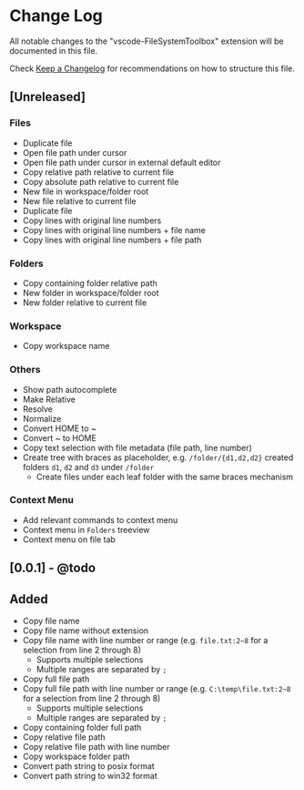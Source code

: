 # Change Log

All notable changes to the "vscode-FileSystemToolbox" extension will be documented in this file.

Check [Keep a Changelog](http://keepachangelog.com/) for recommendations on how to structure this file.

## [Unreleased]

### Files

* Duplicate file
* Open file path under cursor
* Open file path under cursor in external default editor
* Copy relative path relative to current file
* Copy absolute path relative to current file
* New file in workspace/folder root
* New file relative to current file
* Duplicate file
* Copy lines with original line numbers
* Copy lines with original line numbers + file name
* Copy lines with original line numbers + file path

### Folders

* Copy containing folder relative path
* New folder in workspace/folder root
* New folder relative to current file

### Workspace

* Copy workspace name

### Others

* Show path autocomplete
* Make Relative
* Resolve
* Normalize
* Convert HOME to ~
* Convert ~ to HOME
* Copy text selection with file metadata (file path, line number)
* Create tree with braces as placeholder, e.g. `/folder/{d1,d2,d2}` created folders `d1`, `d2` and `d3` under `/folder`
  * Create files under each leaf folder with the same braces mechanism

### Context Menu

* Add relevant commands to context menu
* Context menu in `Folders` treeview
* Context menu on file tab

## [0.0.1] - @todo

## Added

* Copy file name
* Copy file name without extension
* Copy file name with line number or range (e.g. `file.txt:2~8` for a selection from line 2 through 8)
  * Supports multiple selections
  * Multiple ranges are separated by `;`
* Copy full file path
* Copy full file path with line number or range (e.g. `C:\temp\file.txt:2~8` for a selection from line 2 through 8)
  * Supports multiple selections
  * Multiple ranges are separated by `;`
* Copy containing folder full path
* Copy relative file path
* Copy relative file path with line number
* Copy workspace folder path
* Convert path string to posix format
* Convert path string to win32 format

